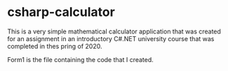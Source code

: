 # csharp-calculator

This is a very simple mathematical calculator application that was created for an assignment in an introductory C#.NET university course that was completed in thes pring of 2020.

Form1 is the file containing the code that I created.
